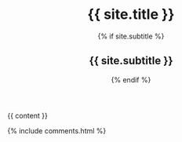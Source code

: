 <!DOCTYPE html>
<html lang="{{ site.locale }}">
<head>
<link rel="stylesheet" href="assets/main.css"  type="text/css"/>
</head>

<body>
<header class="header">
  <h1>{{ site.title }}</h1>
  {% if site.subtitle %}
    <h2>{{ site.subtitle }}</h2>
  {% endif %}
</header>
{{ content }}
</body>
</html>




  {% include comments.html %}

